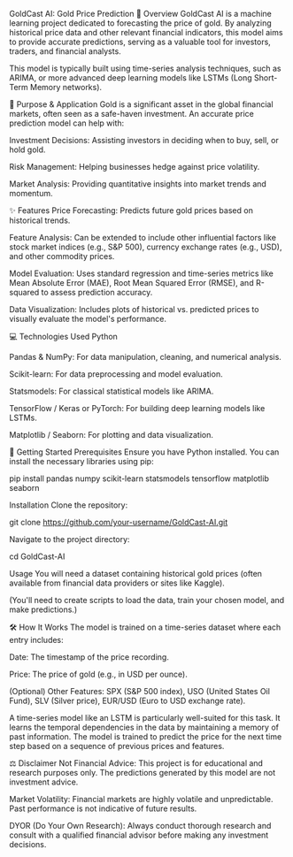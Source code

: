 GoldCast AI: Gold Price Prediction
📖 Overview
GoldCast AI is a machine learning project dedicated to forecasting the price of gold. By analyzing historical price data and other relevant financial indicators, this model aims to provide accurate predictions, serving as a valuable tool for investors, traders, and financial analysts.

This model is typically built using time-series analysis techniques, such as ARIMA, or more advanced deep learning models like LSTMs (Long Short-Term Memory networks).

🎯 Purpose & Application
Gold is a significant asset in the global financial markets, often seen as a safe-haven investment. An accurate price prediction model can help with:

Investment Decisions: Assisting investors in deciding when to buy, sell, or hold gold.

Risk Management: Helping businesses hedge against price volatility.

Market Analysis: Providing quantitative insights into market trends and momentum.

✨ Features
Price Forecasting: Predicts future gold prices based on historical trends.

Feature Analysis: Can be extended to include other influential factors like stock market indices (e.g., S&P 500), currency exchange rates (e.g., USD), and other commodity prices.

Model Evaluation: Uses standard regression and time-series metrics like Mean Absolute Error (MAE), Root Mean Squared Error (RMSE), and R-squared to assess prediction accuracy.

Data Visualization: Includes plots of historical vs. predicted prices to visually evaluate the model's performance.

💻 Technologies Used
Python

Pandas & NumPy: For data manipulation, cleaning, and numerical analysis.

Scikit-learn: For data preprocessing and model evaluation.

Statsmodels: For classical statistical models like ARIMA.

TensorFlow / Keras or PyTorch: For building deep learning models like LSTMs.

Matplotlib / Seaborn: For plotting and data visualization.

🚀 Getting Started
Prerequisites
Ensure you have Python installed. You can install the necessary libraries using pip:

pip install pandas numpy scikit-learn statsmodels tensorflow matplotlib seaborn

Installation
Clone the repository:

git clone https://github.com/your-username/GoldCast-AI.git

Navigate to the project directory:

cd GoldCast-AI

Usage
You will need a dataset containing historical gold prices (often available from financial data providers or sites like Kaggle).

(You'll need to create scripts to load the data, train your chosen model, and make predictions.)

🛠️ How It Works
The model is trained on a time-series dataset where each entry includes:

Date: The timestamp of the price recording.

Price: The price of gold (e.g., in USD per ounce).

(Optional) Other Features: SPX (S&P 500 index), USO (United States Oil Fund), SLV (Silver price), EUR/USD (Euro to USD exchange rate).

A time-series model like an LSTM is particularly well-suited for this task. It learns the temporal dependencies in the data by maintaining a memory of past information. The model is trained to predict the price for the next time step based on a sequence of previous prices and features.

⚖️ Disclaimer
Not Financial Advice: This project is for educational and research purposes only. The predictions generated by this model are not investment advice.

Market Volatility: Financial markets are highly volatile and unpredictable. Past performance is not indicative of future results.

DYOR (Do Your Own Research): Always conduct thorough research and consult with a qualified financial advisor before making any investment decisions.
